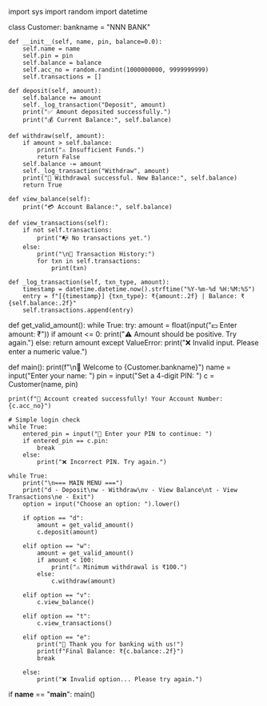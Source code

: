 import sys
import random
import datetime

class Customer:
    bankname = "NNN BANK"

    def __init__(self, name, pin, balance=0.0):
        self.name = name
        self.pin = pin
        self.balance = balance
        self.acc_no = random.randint(1000000000, 9999999999)
        self.transactions = []

    def deposit(self, amount):
        self.balance += amount
        self._log_transaction("Deposit", amount)
        print("✅ Amount deposited successfully.")
        print("💰 Current Balance:", self.balance)

    def withdraw(self, amount):
        if amount > self.balance:
            print("⚠️ Insufficient Funds.")
            return False
        self.balance -= amount
        self._log_transaction("Withdraw", amount)
        print("💸 Withdrawal successful. New Balance:", self.balance)
        return True

    def view_balance(self):
        print("💳 Account Balance:", self.balance)

    def view_transactions(self):
        if not self.transactions:
            print("📭 No transactions yet.")
        else:
            print("\n🧾 Transaction History:")
            for txn in self.transactions:
                print(txn)

    def _log_transaction(self, txn_type, amount):
        timestamp = datetime.datetime.now().strftime("%Y-%m-%d %H:%M:%S")
        entry = f"[{timestamp}] {txn_type}: ₹{amount:.2f} | Balance: ₹{self.balance:.2f}"
        self.transactions.append(entry)

def get_valid_amount():
    while True:
        try:
            amount = float(input("💵 Enter amount: ₹"))
            if amount <= 0:
                print("⚠️ Amount should be positive. Try again.")
            else:
                return amount
        except ValueError:
            print("❌ Invalid input. Please enter a numeric value.")

def main():
    print(f"\n🏦 Welcome to {Customer.bankname}")
    name = input("Enter your name: ")
    pin = input("Set a 4-digit PIN: ")
    c = Customer(name, pin)

    print(f"🎉 Account created successfully! Your Account Number: {c.acc_no}")

    # Simple login check
    while True:
        entered_pin = input("🔐 Enter your PIN to continue: ")
        if entered_pin == c.pin:
            break
        else:
            print("❌ Incorrect PIN. Try again.")

    while True:
        print("\n=== MAIN MENU ===")
        print("d - Deposit\nw - Withdraw\nv - View Balance\nt - View Transactions\ne - Exit")
        option = input("Choose an option: ").lower()

        if option == "d":
            amount = get_valid_amount()
            c.deposit(amount)

        elif option == "w":
            amount = get_valid_amount()
            if amount < 100:
                print("⚠️ Minimum withdrawal is ₹100.")
            else:
                c.withdraw(amount)

        elif option == "v":
            c.view_balance()

        elif option == "t":
            c.view_transactions()

        elif option == "e":
            print("👋 Thank you for banking with us!")
            print(f"Final Balance: ₹{c.balance:.2f}")
            break

        else:
            print("❌ Invalid option... Please try again.")

if __name__ == "__main__":
    main()
